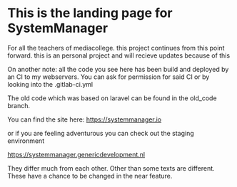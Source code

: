 # This is the landing page for SystemManager

For all the teachers of mediacollege. this project continues from this point forward.
this is an personal project and will recieve updates because of this

On another note: all the code you see here has been build and deployed by an CI to my webservers. You can ask for permission for said CI
or by looking into the .gitlab-ci.yml

The old code which was based on laravel can be found in the old_code branch.

You can find the site here: https://systemmanager.io

or if you are feeling adventurous you can check out the staging environment

https://systemmanager.genericdevelopment.nl

They differ much from each other. Other than some texts are different. These have a chance to be changed in the near feature.
